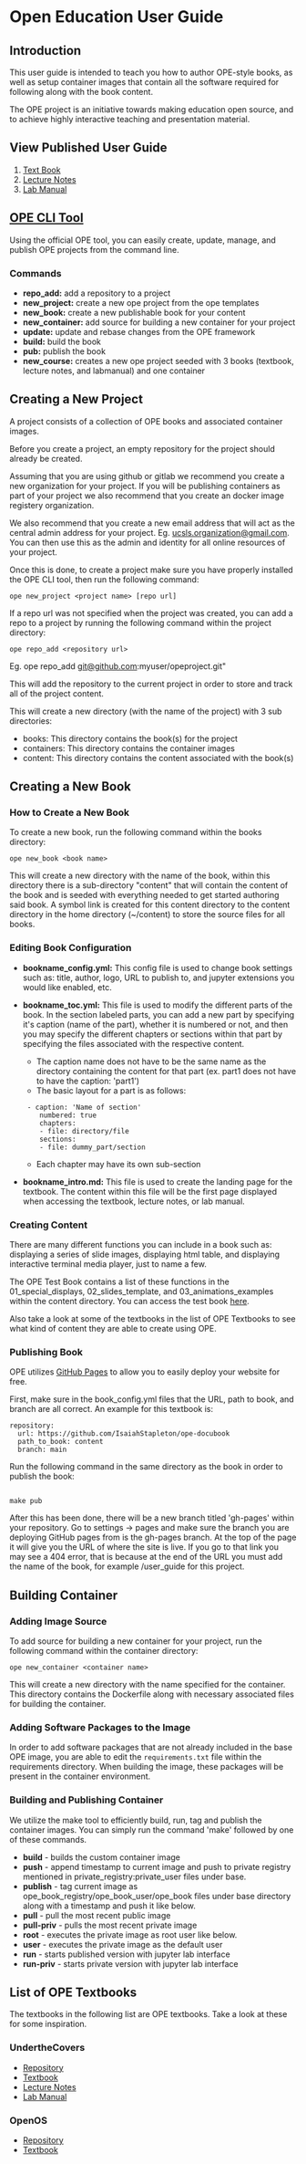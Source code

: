 # Open Education User Guide

## Introduction

This user guide is intended to teach you how to author OPE-style books, as well as setup container images that contain all the software required for following along with the book content. 

The OPE project is an initiative towards making education open source, and to achieve highly interactive teaching and presentation material.

## View Published User Guide

1. [Text Book](https://isaiahstapleton.github.io/ope-docubook/textbook/intro_tb.html)
2. [Lecture Notes](https://isaiahstapleton.github.io/ope-docubook/lecturenotes/intro_ln.html)
3. [Lab Manual](https://isaiahstapleton.github.io/ope-docubook/labmanual/intro_lm.html)

## [OPE CLI Tool](https://github.com/OPEFFORT/tools)

Using the official OPE tool, you can easily create, update, manage, and publish OPE projects from the command line. 

### Commands

- **repo_add:** add a repository to a project                                             
- **new_project:** create a new ope project from the ope templates                           
- **new_book:** create a new publishable book for your content                            
- **new_container:** add source for building a new container for your project                  
- **update:** update and rebase changes from the OPE framework                          
- **build:** build the book                                                   
- **pub:** publish the book                                                     
- **new_course:** creates a new ope project seeded with 3 books (textbook, lecture notes, and labmanual) and one container



## Creating a New Project

A project consists of a collection of OPE books and associated container images.

Before you create a project, an empty repository for the project should already be created. 

Assuming that you are using github or gitlab we recommend you create a new organization for your project. If you will be publishing containers as part of your project we also recommend that you create an docker image registery organization.

We also recommend that you create a new email address that will act as the central admin address for your project. Eg. ucsls.organization@gmail.com. You can then use this as the admin and identity for all online resources of your project.

Once this is done, to create a project make sure you have properly installed the OPE CLI tool, then run the following command:

```shell
ope new_project <project name> [repo url]
```

If a repo url was not specified when the project was created, you can add a repo to a project by running the following command within the project directory:

```shell
ope repo_add <repository url>
```

Eg. ope repo_add git@github.com:myuser/opeproject.git"

This will add the repository to the current project in order to store and track all of the project content.

This will create a new directory (with the name of the project) with 3 sub directories:

- books: This directory contains the book(s) for the project
- containers: This directory contains the container images 
- content: This directory contains the content associated with the book(s)


## Creating a New Book

### How to Create a New Book

To create a new book, run the following command within the books directory:

```shell
ope new_book <book name>
```

This will create a new directory with the name of the book, within this directory there is a sub-directory "content" that will contain the content of the book and is seeded with everything needed to get started authoring said book. A symbol link is created for this content directory to the content directory in the home directory (~/content) to store the source files for all books. 


### Editing Book Configuration

- **bookname_config.yml:** This config file is used to change book settings such as: title, author, logo, URL to publish to, and jupyter extensions you would like enabled, etc.

- **bookname_toc.yml:** This file is used to modify the different parts of the book. In the section labeled parts, you can add a new part by specifying it's caption (name of the part), whether it is numbered or not, and then you may specify the different chapters or sections within that part by specifying the files associated with the respective content. 
    - The caption name does not have to be the same name as the directory containing the content for that part (ex. part1 does not have to have the caption: 'part1')
    - The basic layout for a part is as follows:
    ```
     - caption: 'Name of section'
        numbered: true
        chapters:
        - file: directory/file
        sections: 
        - file: dummy_part/section
    ```
    - Each chapter may have its own sub-section

- **bookname_intro.md:** This file is used to create the landing page for the textbook. The content within this file will be the first page displayed when accessing the textbook, lecture notes, or lab manual. 


### Creating Content

There are many different functions you can include in a book such as: displaying a series of slide images, displaying html table, and displaying interactive terminal media player, just to name a few.

The OPE Test Book contains a list of these functions in the 01_special_displays, 02_slides_template, and 03_animations_examples within the content directory. You can access the test book [here](https://github.com/OPEFFORT/OPE-Testing/tree/test-book).

Also take a look at some of the textbooks in the list of OPE Textbooks to see what kind of content they are able to create using OPE.

### Publishing Book

OPE utilizes [GitHub Pages](https://pages.github.com/) to allow you to easily deploy your website for free.

First, make sure in the book_config.yml files that the URL, path to book, and branch are all correct. An example for this textbook is:


```
repository:
  url: https://github.com/IsaiahStapleton/ope-docubook
  path_to_book: content
  branch: main
```

Run the following command in the same directory as the book in order to publish the book:

```shell

make pub

```

After this has been done, there will be a new branch titled 'gh-pages' within your repository. Go to settings -> pages and make sure the branch you are deploying GitHub pages from is the gh-pages branch. At the top of the page it will give you the URL of where the site is live. If you go to that link you may see a 404 error, that is because at the end of the URL you must add the name of the book, for example /user_guide for this project.


## Building Container

### Adding Image Source

To add source for building a new container for your project, run the following command within the container directory:

```shell
ope new_container <container name>
```

This will create a new directory with the name specified for the container. This directory contains the Dockerfile along with necessary associated files for building the container. 

### Adding Software Packages to the Image

In order to add software packages that are not already included in the base OPE image, you are able to edit the ```requirements.txt``` file within the requirements directory. When building the image, these packages will be present in the container environment. 

### Building and Publishing Container

We utilize the make tool to efficiently build, run, tag and publish the container images. You can simply run the command 'make' followed by one of these commands.

- **build** - builds the custom container image
- **push** - append timestamp to current image and push to private registry mentioned in private_registry:private_user files under base. 
- **publish** - tag current image as ope_book_registry/ope_book_user/ope_book files under base directory along with a timestamp and push it like below.
- **pull** - pull the most recent public image 
- **pull-priv** - pulls the most recent private image 
- **root** - executes the private image as root user like below. 
- **user** - executes the private image as the default user 
- **run** - starts published version with jupyter lab interface 
- **run-priv** - starts private version with jupyter lab interface 


## List of OPE Textbooks

The textbooks in the following list are OPE textbooks. Take a look at these for some inspiration.

### UndertheCovers

- [Repository](https://github.com/jappavoo/UndertheCovers)
- [Textbook](https://jappavoo.github.io/UndertheCovers/textbook/intro_tb.html)
- [Lecture Notes](https://jappavoo.github.io/UndertheCovers/lecturenotes/intro_ln.html)
- [Lab Manual](https://jappavoo.github.io/UndertheCovers/labmanual/intro_lm.html) 

### OpenOS

- [Repository](https://github.com/OpenOSOrg/openos)
- [Textbook](https://okrieg.github.io/openos/textbook/intro/pref.html)
